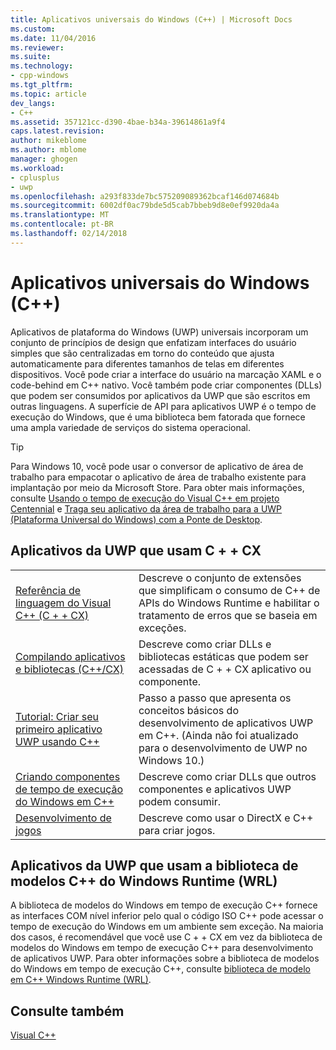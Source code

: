 ```yaml
---
title: Aplicativos universais do Windows (C++) | Microsoft Docs
ms.custom: 
ms.date: 11/04/2016
ms.reviewer: 
ms.suite: 
ms.technology:
- cpp-windows
ms.tgt_pltfrm: 
ms.topic: article
dev_langs:
- C++
ms.assetid: 357121cc-d390-4bae-b34a-39614861a9f4
caps.latest.revision: 
author: mikeblome
ms.author: mblome
manager: ghogen
ms.workload:
- cplusplus
- uwp
ms.openlocfilehash: a293f833de7bc575209089362bcaf146d074684b
ms.sourcegitcommit: 6002df0ac79bde5d5cab7bbeb9d8e0ef9920da4a
ms.translationtype: MT
ms.contentlocale: pt-BR
ms.lasthandoff: 02/14/2018
---
```

# <a name="universal-windows-apps-c"></a>Aplicativos universais do Windows (C++)
Aplicativos de plataforma do Windows (UWP) universais incorporam um conjunto de princípios de design que enfatizam interfaces do usuário simples que são centralizadas em torno do conteúdo que ajusta automaticamente para diferentes tamanhos de telas em diferentes dispositivos. Você pode criar a interface do usuário na marcação XAML e o code-behind em C++ nativo. Você também pode criar componentes (DLLs) que podem ser consumidos por aplicativos da UWP que são escritos em outras linguagens. A superfície de API para aplicativos UWP é o tempo de execução do Windows, que é uma biblioteca bem fatorada que fornece uma ampla variedade de serviços do sistema operacional.  

> [!TIP]  
> Para Windows 10, você pode usar o conversor de aplicativo de área de trabalho para empacotar o aplicativo de área de trabalho existente para implantação por meio da Microsoft Store. Para obter mais informações, consulte [Usando o tempo de execução do Visual C++ em projeto Centennial](https://blogs.msdn.microsoft.com/vcblog/2016/07/07/using-visual-c-runtime-in-centennial-project) e [Traga seu aplicativo da área de trabalho para a UWP (Plataforma Universal do Windows) com a Ponte de Desktop](https://msdn.microsoft.com/en-us/windows/uwp/porting/desktop-to-uwp-root).
  
  
## <a name="uwp-apps-that-use-ccx"></a>Aplicativos da UWP que usam C + + CX  
  
|||  
|-|-|  
|[Referência de linguagem do Visual C++ (C + + CX)](../cppcx/visual-c-language-reference-c-cx.md)|Descreve o conjunto de extensões que simplificam o consumo de C++ de APIs do Windows Runtime e habilitar o tratamento de erros que se baseia em exceções.|  
|[Compilando aplicativos e bibliotecas (C++/CX)](../cppcx/building-apps-and-libraries-c-cx.md)|Descreve como criar DLLs e bibliotecas estáticas que podem ser acessadas de C + + CX aplicativo ou componente.|  
|[Tutorial: Criar seu primeiro aplicativo UWP usando C++](https://docs.microsoft.com/en-us/windows/uwp/get-started/create-a-basic-windows-10-app-in-cpp)|Passo a passo que apresenta os conceitos básicos do desenvolvimento de aplicativos UWP em C++. (Ainda não foi atualizado para o desenvolvimento de UWP no Windows 10.)|  
|[Criando componentes de tempo de execução do Windows em C++](/windows/uwp/winrt-components/creating-windows-runtime-components-in-cpp)|Descreve como criar DLLs que outros componentes e aplicativos UWP podem consumir.|  
|[Desenvolvimento de jogos](https://docs.microsoft.com/en-us/windows/uwp/gaming/)|Descreve como usar o DirectX e C++ para criar jogos.|  
  
## <a name="uwp-apps-that-use-the-windows-runtime-c-template-library-wrl"></a>Aplicativos da UWP que usam a biblioteca de modelos C++ do Windows Runtime (WRL) 
 A biblioteca de modelos do Windows em tempo de execução C++ fornece as interfaces COM nível inferior pelo qual o código ISO C++ pode acessar o tempo de execução do Windows em um ambiente sem exceção. Na maioria dos casos, é recomendável que você use C + + CX em vez da biblioteca de modelos do Windows em tempo de execução C++ para desenvolvimento de aplicativos UWP. Para obter informações sobre a biblioteca de modelos do Windows em tempo de execução C++, consulte [biblioteca de modelo em C++ Windows Runtime (WRL)](../windows/windows-runtime-cpp-template-library-wrl.md).  
  
## <a name="see-also"></a>Consulte também  
 [Visual C++](../visual-cpp-in-visual-studio.md)

